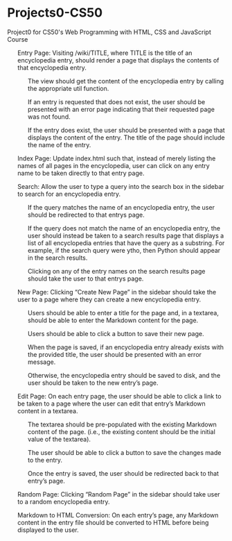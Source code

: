# Projects0-CS50
Project0 for CS50's Web Programming with HTML, CSS and JavaScript Course


<div>
    <ul>
        Entry Page: Visiting /wiki/TITLE, where TITLE is the title of an encyclopedia entry, should render a page that displays the contents of that encyclopedia entry.
        <ul>The view should get the content of the encyclopedia entry by calling the appropriate util function.</ul>
        <ul>If an entry is requested that does not exist, the user should be presented with an error page indicating that their requested page was not found.</ul>
        <ul>If the entry does exist, the user should be presented with a page that displays the content of the entry. The title of the page should include the name of the entry.</ul>
    </ul>
    <ul>
        Index Page: Update index.html such that, instead of merely listing the names of all pages in the encyclopedia, user can click on any entry name to be taken directly to that entry page.
    </ul>
    <ul>
        Search: Allow the user to type a query into the search box in the sidebar to search for an encyclopedia entry.
        <ul>If the query matches the name of an encyclopedia entry, the user should be redirected to that entrys page.</ul>
        <ul>If the query does not match the name of an encyclopedia entry, the user should instead be taken to a search results page that displays a list of all encyclopedia entries that have the query as a substring. For example, if the search query were ytho, then Python should appear in the search results.</ul>
        <ul>Clicking on any of the entry names on the search results page should take the user to that entrys page.</ul>
    </ul>
    <ul>
        New Page: Clicking “Create New Page” in the sidebar should take the user to a page where they can create a new encyclopedia entry.
        <ul>Users should be able to enter a title for the page and, in a textarea, should be able to enter the Markdown content for the page.</ul>
        <ul>Users should be able to click a button to save their new page.</ul>
        <ul>When the page is saved, if an encyclopedia entry already exists with the provided title, the user should be presented with an error message.</ul>
        <ul>Otherwise, the encyclopedia entry should be saved to disk, and the user should be taken to the new entry’s page.</ul>
    </ul>
    <ul>
        Edit Page: On each entry page, the user should be able to click a link to be taken to a page where the user can edit that entry’s Markdown content in a textarea.
        <ul>The textarea should be pre-populated with the existing Markdown content of the page. (i.e., the existing content should be the initial value of the textarea).</ul>
        <ul>The user should be able to click a button to save the changes made to the entry.</ul>
        <ul>Once the entry is saved, the user should be redirected back to that entry’s page.</ul>
    </ul>
    <ul>
        Random Page: Clicking “Random Page” in the sidebar should take user to a random encyclopedia entry.
    </ul>
    <ul>
        Markdown to HTML Conversion: On each entry’s page, any Markdown content in the entry file should be converted to HTML before being displayed to the user.
    </ul>
</div>
